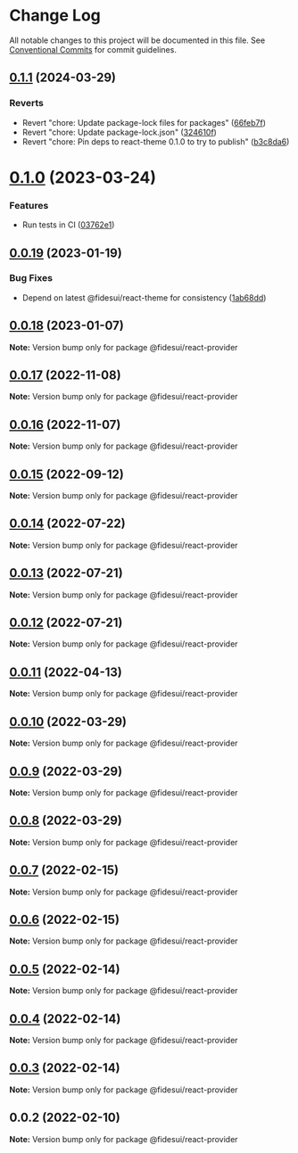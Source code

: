 # Change Log

All notable changes to this project will be documented in this file.
See [Conventional Commits](https://conventionalcommits.org) for commit guidelines.

## [0.1.1](https://github.com/ethyca/fidesui/compare/@fidesui/react-provider@0.1.0...@fidesui/react-provider@0.1.1) (2024-03-29)

### Reverts

- Revert "chore: Update package-lock files for packages" ([66feb7f](https://github.com/ethyca/fidesui/commit/66feb7f5d46d8405f44081a10e7999160c88ca2b))
- Revert "chore: Update package-lock.json" ([324610f](https://github.com/ethyca/fidesui/commit/324610f831e4fc34904d164c206045effa862574))
- Revert "chore: Pin deps to react-theme 0.1.0 to try to publish" ([b3c8da6](https://github.com/ethyca/fidesui/commit/b3c8da6e8331d730bfb045f56d4e30f4657f2ad0))

# [0.1.0](https://github.com/ethyca/fidesui/compare/@fidesui/react-provider@0.0.19...@fidesui/react-provider@0.1.0) (2023-03-24)

### Features

- Run tests in CI ([03762e1](https://github.com/ethyca/fidesui/commit/03762e1112514361bdad8b9ea20365cdb92931e5))

## [0.0.19](https://github.com/ethyca/fidesui/compare/@fidesui/react-provider@0.0.18...@fidesui/react-provider@0.0.19) (2023-01-19)

### Bug Fixes

- Depend on latest @fidesui/react-theme for consistency ([1ab68dd](https://github.com/ethyca/fidesui/commit/1ab68ddc3eb30b949cc39e1e8bfc6e9fc9f57307))

## [0.0.18](https://github.com/ethyca/fidesui/compare/@fidesui/react-provider@0.0.17...@fidesui/react-provider@0.0.18) (2023-01-07)

**Note:** Version bump only for package @fidesui/react-provider

## [0.0.17](https://github.com/ethyca/fidesui/compare/@fidesui/react-provider@0.0.16...@fidesui/react-provider@0.0.17) (2022-11-08)

**Note:** Version bump only for package @fidesui/react-provider

## [0.0.16](https://github.com/ethyca/fidesui/compare/@fidesui/react-provider@0.0.15...@fidesui/react-provider@0.0.16) (2022-11-07)

**Note:** Version bump only for package @fidesui/react-provider

## [0.0.15](https://github.com/ethyca/fidesui/compare/@fidesui/react-provider@0.0.14...@fidesui/react-provider@0.0.15) (2022-09-12)

**Note:** Version bump only for package @fidesui/react-provider

## [0.0.14](https://github.com/ethyca/fidesui/compare/@fidesui/react-provider@0.0.13...@fidesui/react-provider@0.0.14) (2022-07-22)

**Note:** Version bump only for package @fidesui/react-provider

## [0.0.13](https://github.com/ethyca/fidesui/compare/@fidesui/react-provider@0.0.11...@fidesui/react-provider@0.0.13) (2022-07-21)

**Note:** Version bump only for package @fidesui/react-provider

## [0.0.12](https://github.com/ethyca/fidesui/compare/@fidesui/react-provider@0.0.11...@fidesui/react-provider@0.0.12) (2022-07-21)

**Note:** Version bump only for package @fidesui/react-provider

## [0.0.11](https://github.com/ethyca/fidesui/compare/@fidesui/react-provider@0.0.10...@fidesui/react-provider@0.0.11) (2022-04-13)

**Note:** Version bump only for package @fidesui/react-provider

## [0.0.10](https://github.com/ethyca/fidesui/compare/@fidesui/react-provider@0.0.9...@fidesui/react-provider@0.0.10) (2022-03-29)

**Note:** Version bump only for package @fidesui/react-provider

## [0.0.9](https://github.com/ethyca/fidesui/compare/@fidesui/react-provider@0.0.8...@fidesui/react-provider@0.0.9) (2022-03-29)

**Note:** Version bump only for package @fidesui/react-provider

## [0.0.8](https://github.com/ethyca/fidesui/compare/@fidesui/react-provider@0.0.7...@fidesui/react-provider@0.0.8) (2022-03-29)

**Note:** Version bump only for package @fidesui/react-provider

## [0.0.7](https://github.com/ethyca/fidesui/compare/@fidesui/react-provider@0.0.6...@fidesui/react-provider@0.0.7) (2022-02-15)

**Note:** Version bump only for package @fidesui/react-provider

## [0.0.6](https://github.com/ethyca/fidesui/compare/@fidesui/react-provider@0.0.5...@fidesui/react-provider@0.0.6) (2022-02-15)

**Note:** Version bump only for package @fidesui/react-provider

## [0.0.5](https://github.com/ethyca/fidesui/compare/@fidesui/react-provider@0.0.4...@fidesui/react-provider@0.0.5) (2022-02-14)

**Note:** Version bump only for package @fidesui/react-provider

## [0.0.4](https://github.com/ethyca/fidesui/compare/@fidesui/react-provider@0.0.3...@fidesui/react-provider@0.0.4) (2022-02-14)

**Note:** Version bump only for package @fidesui/react-provider

## [0.0.3](https://github.com/ethyca/fidesui/compare/@fidesui/react-provider@0.0.2...@fidesui/react-provider@0.0.3) (2022-02-14)

**Note:** Version bump only for package @fidesui/react-provider

## 0.0.2 (2022-02-10)

**Note:** Version bump only for package @fidesui/react-provider
